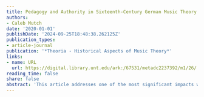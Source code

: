 ```yaml
---
title: Pedagogy and Authority in Sixteenth-Century German Music Theory Textbooks
authors:
- Caleb Mutch
date: '2020-01-01'
publishDate: '2024-09-25T18:48:38.262125Z'
publication_types:
- article-journal
publication: '*Theoria - Historical Aspects of Music Theory*'
links:
- name: URL
  url: https://digital.library.unt.edu/ark:/67531/metadc2237392/m1/26/
reading_time: false
share: false
abstract: 'This article addresses one of the most significant impacts which the printing press has had on music theory: the emergence of the genre of the textbook. It examines that genre from three different angles. First, it investigates the nature of sixteenth-century textbooks by examining the characteristics of a representative group, a family of texts related to Wollick and Schanppecher’s _Opus aureum musice_, which was first published in Cologne in 1501. Thereafter, the article explores some of the unique features of these early textbooks, such as the pedagogically motivated revisions which the printing process enabled, and the curious attitudes towards authorship and authority which these texts display. Finally, it considers how textbooks from the later sixteenth century, such as Faber’s _Compendiolum musicae_ (1548), continued and departed from the patterns established by that earlier family of treatises, such as the greater specialization of texts and the increased manipulation of typographical space.'
---
```

